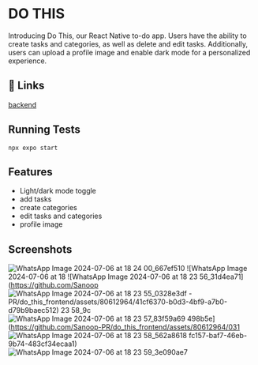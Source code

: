 
# DO THIS

Introducing Do This, our React Native to-do app. Users have the ability to create tasks and categories, as well as delete and edit tasks. Additionally, users can upload a profile image and enable dark mode for a personalized experience.


## 🔗 Links
[backend](https://github.com/Sanoop-PR/do_this_backend.git)



## Running Tests

`npx expo start`


## Features

- Light/dark mode toggle
- add tasks
- create categories
- edit tasks and categories
- profile image


## Screenshots

![WhatsApp Image 2024-07-06 at 18 24 00_667ef510](https://github.com/Sanoop-PR/do_this_frontend/assets/80612964/fb34a46e-d8ed-4df8-9cf3-df87ac6d7ba4)
![WhatsApp Image 2024-07-06 at 18
![WhatsApp Image 2024-07-06 at 18 23 56_31d4ea71](https://github.com/Sanoop
![WhatsApp Image 2024-07-06 at 18 23 55_0328e3df](https://github.com/Sanoop-PR/do_this_frontend/assets/80612964/0bd83826-d0d4-449c-9120-3ae104fb4f20)
-PR/do_this_frontend/assets/80612964/41cf6370-b0d3-4bf9-a7b0-d79b9baec512)
 23 58_9c
![WhatsApp Image 2024-07-06 at 18 23 57_83f59a69](https://github.com/Sanoop-PR/do_this_frontend/assets/80612964/6de556d9-907d-4391-a713-df26cee7d363)
498b5e](https://github.com/Sanoop-PR/do_this_frontend/assets/80612964/031
![WhatsApp Image 2024-07-06 at 18 23 58_562a8618](https://github.com/Sanoop-PR/do_this_frontend/assets/80612964/110d97da-6c2a-465f-aa5c-8f12803a3065)
fc157-baf7-46eb-9b74-483cf34ecaa1)
![WhatsApp Image 2024-07-06 at 18 23 59_3e090ae7](https://github.com/Sanoop-PR/do_this_frontend/assets/80612964/11bce37d-8cfa-4af5-905c-68bf4d8dae57)


